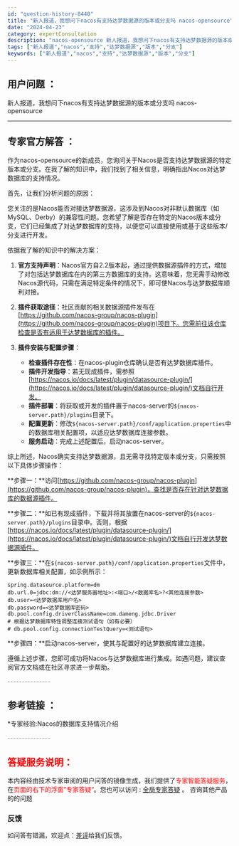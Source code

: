 ```yaml
---
id: "question-history-8440"
title: "新人报道，我想问下nacos有支持达梦数据源的版本或分支吗 nacos-opensource"
date: "2024-04-23"
category: expertConsultation
description: "nacos-opensource 新人报道，我想问下nacos有支持达梦数据源的版本或分支吗"
tags: ["新人报道","nacos","支持","达梦数据源","版本","分支"]
keywords: ["新人报道","nacos","支持","达梦数据源","版本","分支"]
---
```


## 用户问题 ： 
 新人报道，我想问下nacos有支持达梦数据源的版本或分支吗 nacos-opensource 

---------------
## 专家官方解答 ：

作为nacos-opensource的新成员，您询问关于Nacos是否支持达梦数据源的特定版本或分支。在我了解的知识中，我们找到了相关信息，明确指出Nacos对达梦数据库的支持情况。

首先，让我们分析问题的原因：

您关注的是Nacos能否对接达梦数据源，这涉及到Nacos对非默认数据库（如MySQL、Derby）的兼容性问题。您希望了解是否存在特定的Nacos版本或分支，它们已经集成了对达梦数据库的支持，以便您可以直接使用或基于这些版本/分支进行开发。

依据我了解的知识中的解决方案：

1. **官方支持声明**：Nacos官方自2.2版本起，通过提供数据源插件的方式，增加了对包括达梦数据库在内的第三方数据库的支持。这意味着，您无需手动修改Nacos源代码，只需在满足特定条件的情况下，即可使Nacos与达梦数据库顺利对接。

2. **插件获取途径**：社区贡献的相关数据源插件发布在[https://github.com/nacos-group/nacos-plugin](https://github.com/nacos-group/nacos-plugin)项目下。您需前往该仓库检查是否有适用于达梦数据库的插件。

3. **插件安装与配置步骤**：
   - **检查插件存在性**：在nacos-plugin仓库确认是否有达梦数据库插件。
   - **插件开发指导**：若无现成插件，需参照[https://nacos.io/docs/latest/plugin/datasource-plugin/](https://nacos.io/docs/latest/plugin/datasource-plugin/)文档自行开发。
   - **插件部署**：将获取或开发的插件置于nacos-server的`${nacos-server.path}/plugins`目录下。
   - **配置更新**：修改`${nacos-server.path}/conf/application.properties`中的数据库相关配置项，以适应达梦数据库连接参数。
   - **服务启动**：完成上述配置后，启动nacos-server。

综上所述，Nacos确实支持达梦数据源，且无需寻找特定版本或分支，只需按照以下具体步骤操作：

**步骤一：**访问[https://github.com/nacos-group/nacos-plugin](https://github.com/nacos-group/nacos-plugin)，查找是否存在针对达梦数据库的数据源插件。

**步骤二：**如已有现成插件，下载并将其放置在nacos-server的`${nacos-server.path}/plugins`目录中。否则，根据[https://nacos.io/docs/latest/plugin/datasource-plugin/](https://nacos.io/docs/latest/plugin/datasource-plugin/)文档自行开发达梦数据源插件。

**步骤三：**在`${nacos-server.path}/conf/application.properties`文件中，更新数据库相关配置，如示例所示：

```properties
spring.datasource.platform=dm
db.url.0=jdbc:dm://<达梦服务器地址>:<端口>/<数据库名>?<其他连接参数>
db.user=<达梦数据库用户名>
db.password=<达梦数据库密码>
db.pool.config.driverClassName=com.dameng.jdbc.Driver
# 根据达梦数据库特性调整连接测试语句（如有必要）
# db.pool.config.connectionTestQuery=<测试语句>
```

**步骤四：**启动nacos-server，使其与配置好的达梦数据库建立连接。

遵循上述步骤，您即可成功将Nacos与达梦数据库进行集成。如遇问题，建议查阅官方文档或在社区寻求进一步帮助。


<font color="#949494">---------------</font> 


## 参考链接 ：

*专家经验:Nacos的数据库支持情况介绍 


 <font color="#949494">---------------</font> 
 


## <font color="#FF0000">答疑服务说明：</font> 

本内容经由技术专家审阅的用户问答的镜像生成，我们提供了<font color="#FF0000">专家智能答疑服务</font>，在<font color="#FF0000">页面的右下的浮窗”专家答疑“</font>。您也可以访问 : [全局专家答疑](https://opensource.alibaba.com/chatBot) 。 咨询其他产品的的问题

### 反馈
如问答有错漏，欢迎点：[差评](https://ai.nacos.io/user/feedbackByEnhancerGradePOJOID?enhancerGradePOJOId=11622)给我们反馈。
